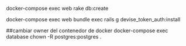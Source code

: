  docker-compose exec web rake db:create

docker-compose exec web bundle exec rails g devise_token_auth:install



##cambiar owner del contenedor de docker 
docker-compose exec database chown -R postgres:postgres .